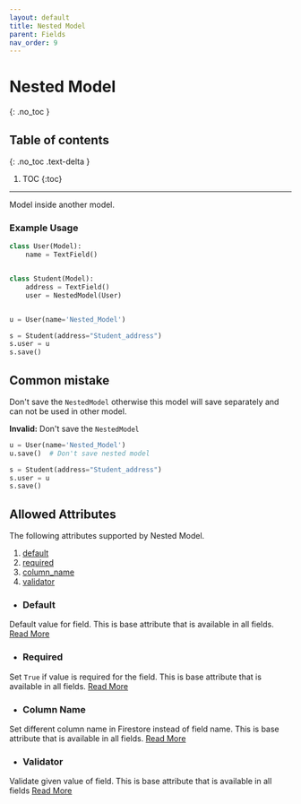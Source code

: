 ```yaml
---
layout: default
title: Nested Model
parent: Fields
nav_order: 9
---
```


# Nested Model
{: .no_toc }

## Table of contents
{: .no_toc .text-delta }

1. TOC
{:toc}

---

Model inside another model.

### Example Usage

```python
class User(Model):
    name = TextField()


class Student(Model):
    address = TextField()
    user = NestedModel(User)


u = User(name='Nested_Model')

s = Student(address="Student_address")
s.user = u
s.save()
```

## Common mistake
Don't save the `NestedModel` otherwise this model will save separately and can not be used in other model.

**Invalid:** Don't save the `NestedModel`
```python
u = User(name='Nested_Model')
u.save()  # Don't save nested model

s = Student(address="Student_address")
s.user = u
s.save()
```

## Allowed Attributes

The following attributes supported by Nested Model.

1. [default](#default)
2. [required](#required)
3. [column_name](#column-name)
4. [validator](#validator)

- ### Default
Default value for field. This is base attribute that is available in all fields. [Read More](/fields/field/#default)

- ### Required
Set `True` if value is required for the field. This is base attribute that is available in all fields. [Read More](/fields/field/#required)

- ### Column Name
Set different column name in Firestore instead of field name. This is base attribute that is available in all fields. [Read More](/fields/field/#column-name)

- ### Validator
Validate given value of field. This is base attribute that is available in all fields [Read More](/fields/field/#validator)
